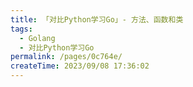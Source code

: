 ```yaml
---
title: 「对比Python学习Go」- 方法、函数和类
tags:
  - Golang
  - 对比Python学习Go
permalink: /pages/0c764e/
createTime: 2023/09/08 17:36:02
---
```

